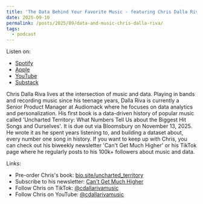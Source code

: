 ```yaml
---
title: 'The Data Behind Your Favorite Music - featuring Chris Dalla Riva'
date: 2025-09-10
permalink: /posts/2025/09/data-and-music-chris-dalla-riva/
tags:
  - podcast
---
```


Listen on: 
* [Spotify](https://open.spotify.com/episode/1Oo0yJs5hwtZ7F1fGxKHO6?si=tYlXcY3KSc-2TP2CC4UAPw)
* [Apple](https://podcasts.apple.com/us/podcast/the-data-behind-your-favorite-music-featuring-chris/id1840294380?i=1000727129531)
* [YouTube](https://youtu.be/ePhJ9s16CSA?si=2BuK4-rHDfT0vaI2)
* [Substack](https://open.substack.com/pub/datastoryteller/p/the-data-behind-your-favorite-music)

Chris Dalla Riva lives at the intersection of music and data. Playing in bands and recording music since his teenage years, Dalla Riva is currently a Senior Product Manager at Audiomack where he focuses on data analytics and personalization. His first book is a data-driven history of popular music called 'Uncharted Territory: What Numbers Tell Us about the Biggest Hit Songs and Ourselves'. It is due out via Bloomsbury on November 13, 2025. He wrote it as he spent years listening to, and building a dataset about, every number one song in history. If you want to keep up with Chris, you can check out his biweekly newsletter 'Can't Get Much Higher' or his TikTok page where he regularly posts to his 100k+ followers about music and data. 

Links: 
* Pre-order Chris's book: [bio.site/uncharted_territory](https://bio.site/uncharted_territory)
* Subscribe to his newsletter: [Can't Get Much Higher](https://www.cantgetmuchhigher.com)
* Follow Chris on TikTok: [@cdallarivamusic](https://www.tiktok.com/@cdallarivamusic)
* Follow Chris on YouTube: [@cdallarivamusic](https://www.youtube.com/@cdallarivamusic)

